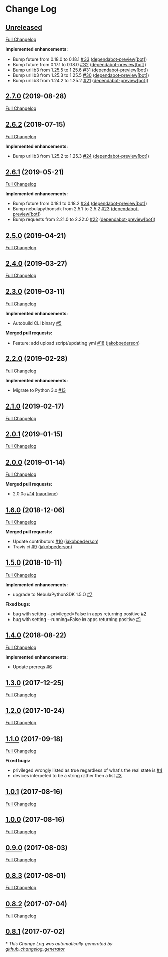 # Change Log

## [Unreleased](https://github.com/nebula-orchestrator/nebula-cmd/tree/HEAD)

[Full Changelog](https://github.com/nebula-orchestrator/nebula-cmd/compare/2.7.0...HEAD)

**Implemented enhancements:**

- Bump future from 0.18.0 to 0.18.1 [\#33](https://github.com/nebula-orchestrator/nebula-cmd/pull/33) ([dependabot-preview[bot]](https://github.com/apps/dependabot-preview))
- Bump future from 0.17.1 to 0.18.0 [\#32](https://github.com/nebula-orchestrator/nebula-cmd/pull/32) ([dependabot-preview[bot]](https://github.com/apps/dependabot-preview))
- Bump urllib3 from 1.25.5 to 1.25.6 [\#31](https://github.com/nebula-orchestrator/nebula-cmd/pull/31) ([dependabot-preview[bot]](https://github.com/apps/dependabot-preview))
- Bump urllib3 from 1.25.3 to 1.25.5 [\#30](https://github.com/nebula-orchestrator/nebula-cmd/pull/30) ([dependabot-preview[bot]](https://github.com/apps/dependabot-preview))
- Bump urllib3 from 1.24.2 to 1.25.2 [\#21](https://github.com/nebula-orchestrator/nebula-cmd/pull/21) ([dependabot-preview[bot]](https://github.com/apps/dependabot-preview))

## [2.7.0](https://github.com/nebula-orchestrator/nebula-cmd/tree/2.7.0) (2019-08-28)
[Full Changelog](https://github.com/nebula-orchestrator/nebula-cmd/compare/2.6.2...2.7.0)

## [2.6.2](https://github.com/nebula-orchestrator/nebula-cmd/tree/2.6.2) (2019-07-15)
[Full Changelog](https://github.com/nebula-orchestrator/nebula-cmd/compare/2.6.1...2.6.2)

**Implemented enhancements:**

- Bump urllib3 from 1.25.2 to 1.25.3 [\#24](https://github.com/nebula-orchestrator/nebula-cmd/pull/24) ([dependabot-preview[bot]](https://github.com/apps/dependabot-preview))

## [2.6.1](https://github.com/nebula-orchestrator/nebula-cmd/tree/2.6.1) (2019-05-21)
[Full Changelog](https://github.com/nebula-orchestrator/nebula-cmd/compare/2.5.0...2.6.1)

**Implemented enhancements:**

- Bump future from 0.18.1 to 0.18.2 [\#34](https://github.com/nebula-orchestrator/nebula-cmd/pull/34) ([dependabot-preview[bot]](https://github.com/apps/dependabot-preview))
- Bump nebulapythonsdk from 2.5.1 to 2.5.2 [\#23](https://github.com/nebula-orchestrator/nebula-cmd/pull/23) ([dependabot-preview[bot]](https://github.com/apps/dependabot-preview))
- Bump requests from 2.21.0 to 2.22.0 [\#22](https://github.com/nebula-orchestrator/nebula-cmd/pull/22) ([dependabot-preview[bot]](https://github.com/apps/dependabot-preview))

## [2.5.0](https://github.com/nebula-orchestrator/nebula-cmd/tree/2.5.0) (2019-04-21)
[Full Changelog](https://github.com/nebula-orchestrator/nebula-cmd/compare/2.4.0...2.5.0)

## [2.4.0](https://github.com/nebula-orchestrator/nebula-cmd/tree/2.4.0) (2019-03-27)
[Full Changelog](https://github.com/nebula-orchestrator/nebula-cmd/compare/2.3.0...2.4.0)

## [2.3.0](https://github.com/nebula-orchestrator/nebula-cmd/tree/2.3.0) (2019-03-11)
[Full Changelog](https://github.com/nebula-orchestrator/nebula-cmd/compare/2.2.0...2.3.0)

**Implemented enhancements:**

- Autobuild CLI binary [\#5](https://github.com/nebula-orchestrator/nebula-cmd/issues/5)

**Merged pull requests:**

- Feature: add upload script/updating yml [\#18](https://github.com/nebula-orchestrator/nebula-cmd/pull/18) ([jakobpederson](https://github.com/jakobpederson))

## [2.2.0](https://github.com/nebula-orchestrator/nebula-cmd/tree/2.2.0) (2019-02-28)
[Full Changelog](https://github.com/nebula-orchestrator/nebula-cmd/compare/2.1.0...2.2.0)

**Implemented enhancements:**

- Migrate to Python 3.x [\#13](https://github.com/nebula-orchestrator/nebula-cmd/issues/13)

## [2.1.0](https://github.com/nebula-orchestrator/nebula-cmd/tree/2.1.0) (2019-02-17)
[Full Changelog](https://github.com/nebula-orchestrator/nebula-cmd/compare/2.0.1...2.1.0)

## [2.0.1](https://github.com/nebula-orchestrator/nebula-cmd/tree/2.0.1) (2019-01-15)
[Full Changelog](https://github.com/nebula-orchestrator/nebula-cmd/compare/2.0.0...2.0.1)

## [2.0.0](https://github.com/nebula-orchestrator/nebula-cmd/tree/2.0.0) (2019-01-14)
[Full Changelog](https://github.com/nebula-orchestrator/nebula-cmd/compare/1.6.0...2.0.0)

**Merged pull requests:**

- 2.0.0a [\#14](https://github.com/nebula-orchestrator/nebula-cmd/pull/14) ([naorlivne](https://github.com/naorlivne))

## [1.6.0](https://github.com/nebula-orchestrator/nebula-cmd/tree/1.6.0) (2018-12-06)
[Full Changelog](https://github.com/nebula-orchestrator/nebula-cmd/compare/1.5.0...1.6.0)

**Merged pull requests:**

- Update contributors [\#10](https://github.com/nebula-orchestrator/nebula-cmd/pull/10) ([jakobpederson](https://github.com/jakobpederson))
- Travis ci [\#9](https://github.com/nebula-orchestrator/nebula-cmd/pull/9) ([jakobpederson](https://github.com/jakobpederson))

## [1.5.0](https://github.com/nebula-orchestrator/nebula-cmd/tree/1.5.0) (2018-10-11)
[Full Changelog](https://github.com/nebula-orchestrator/nebula-cmd/compare/1.4.0...1.5.0)

**Implemented enhancements:**

- upgrade to  NebulaPythonSDK 1.5.0 [\#7](https://github.com/nebula-orchestrator/nebula-cmd/issues/7)

**Fixed bugs:**

- bug with setting --privileged=False in apps returning positive [\#2](https://github.com/nebula-orchestrator/nebula-cmd/issues/2)
- bug with setting --running=False in apps returning positive [\#1](https://github.com/nebula-orchestrator/nebula-cmd/issues/1)

## [1.4.0](https://github.com/nebula-orchestrator/nebula-cmd/tree/1.4.0) (2018-08-22)
[Full Changelog](https://github.com/nebula-orchestrator/nebula-cmd/compare/1.3.0...1.4.0)

**Implemented enhancements:**

- Update prereqs [\#6](https://github.com/nebula-orchestrator/nebula-cmd/issues/6)

## [1.3.0](https://github.com/nebula-orchestrator/nebula-cmd/tree/1.3.0) (2017-12-25)
[Full Changelog](https://github.com/nebula-orchestrator/nebula-cmd/compare/1.2.0...1.3.0)

## [1.2.0](https://github.com/nebula-orchestrator/nebula-cmd/tree/1.2.0) (2017-10-24)
[Full Changelog](https://github.com/nebula-orchestrator/nebula-cmd/compare/1.1.0...1.2.0)

## [1.1.0](https://github.com/nebula-orchestrator/nebula-cmd/tree/1.1.0) (2017-09-18)
[Full Changelog](https://github.com/nebula-orchestrator/nebula-cmd/compare/1.0.1...1.1.0)

**Fixed bugs:**

- privileged wrongly listed as true regardless of what's the real state is [\#4](https://github.com/nebula-orchestrator/nebula-cmd/issues/4)
- devices interpeted to be a string rather then a list [\#3](https://github.com/nebula-orchestrator/nebula-cmd/issues/3)

## [1.0.1](https://github.com/nebula-orchestrator/nebula-cmd/tree/1.0.1) (2017-08-16)
[Full Changelog](https://github.com/nebula-orchestrator/nebula-cmd/compare/1.0.0...1.0.1)

## [1.0.0](https://github.com/nebula-orchestrator/nebula-cmd/tree/1.0.0) (2017-08-16)
[Full Changelog](https://github.com/nebula-orchestrator/nebula-cmd/compare/0.9.0...1.0.0)

## [0.9.0](https://github.com/nebula-orchestrator/nebula-cmd/tree/0.9.0) (2017-08-03)
[Full Changelog](https://github.com/nebula-orchestrator/nebula-cmd/compare/0.8.3...0.9.0)

## [0.8.3](https://github.com/nebula-orchestrator/nebula-cmd/tree/0.8.3) (2017-08-01)
[Full Changelog](https://github.com/nebula-orchestrator/nebula-cmd/compare/0.8.2...0.8.3)

## [0.8.2](https://github.com/nebula-orchestrator/nebula-cmd/tree/0.8.2) (2017-07-04)
[Full Changelog](https://github.com/nebula-orchestrator/nebula-cmd/compare/0.8.1...0.8.2)

## [0.8.1](https://github.com/nebula-orchestrator/nebula-cmd/tree/0.8.1) (2017-07-02)


\* *This Change Log was automatically generated by [github_changelog_generator](https://github.com/skywinder/Github-Changelog-Generator)*